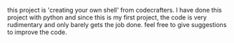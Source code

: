 this project is 'creating your own shell' from codecrafters. I have done this project with python and since this is my first project, the code is very rudimentary and only barely gets the job done. feel free to give suggestions to improve the code.
